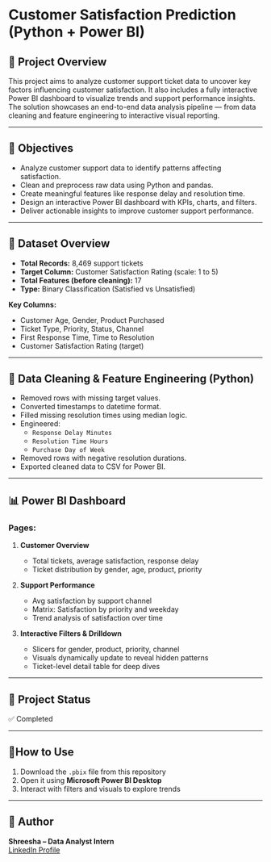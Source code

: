 # Customer Satisfaction Prediction (Python + Power BI)

## 📌 Project Overview

This project aims to analyze customer support ticket data to uncover key factors influencing customer satisfaction. It also includes a fully interactive Power BI dashboard to visualize trends and support performance insights. The solution showcases an end-to-end data analysis pipeline — from data cleaning and feature engineering to interactive visual reporting.

---

## 🎯 Objectives

- Analyze customer support data to identify patterns affecting satisfaction.
- Clean and preprocess raw data using Python and pandas.
- Create meaningful features like response delay and resolution time.
- Design an interactive Power BI dashboard with KPIs, charts, and filters.
- Deliver actionable insights to improve customer support performance.

---

## 📁 Dataset Overview

- **Total Records:** 8,469 support tickets  
- **Target Column:** Customer Satisfaction Rating (scale: 1 to 5)  
- **Total Features (before cleaning):** 17  
- **Type:** Binary Classification (Satisfied vs Unsatisfied)

**Key Columns:**
- Customer Age, Gender, Product Purchased  
- Ticket Type, Priority, Status, Channel  
- First Response Time, Time to Resolution  
- Customer Satisfaction Rating (target)

---

## 🧹 Data Cleaning & Feature Engineering (Python)

- Removed rows with missing target values.
- Converted timestamps to datetime format.
- Filled missing resolution times using median logic.
- Engineered:
  - `Response Delay Minutes`
  - `Resolution Time Hours`
  - `Purchase Day of Week`
- Removed rows with negative resolution durations.
- Exported cleaned data to CSV for Power BI.

---

## 📊 Power BI Dashboard

### Pages:
1. **Customer Overview**
   - Total tickets, average satisfaction, response delay
   - Ticket distribution by gender, age, product, priority

2. **Support Performance**
   - Avg satisfaction by support channel
   - Matrix: Satisfaction by priority and weekday
   - Trend analysis of satisfaction over time

3. **Interactive Filters & Drilldown**
   - Slicers for gender, product, priority, channel
   - Visuals dynamically update to reveal hidden patterns
   - Ticket-level detail table for deep dives

---

## 📌 Project Status

✅ Completed 

---

## 🔗How to Use

1. Download the `.pbix` file from this repository
2. Open it using **Microsoft Power BI Desktop**
3. Interact with filters and visuals to explore trends

---
## 👤 Author

**Shreesha – Data Analyst Intern**  
[LinkedIn Profile](https://www.linkedin.com/in/shreesha-poojary85)

 
